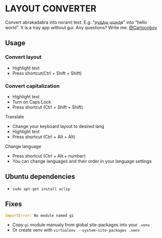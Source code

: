 # LAYOUT CONVERTER

Convert abrakadabra into noraml text. E.g. "руддщ цщкдв" into "hello world". It is a tray app without gui.
Any questions? Write me: [@Cartoonboy](https://t.me/Cartoonboy)

## Usage

### Convert layout

* Highlight text
* Press shortcut(Ctrl + Shift + Shift)

### Convert capitalization

* Highlight text
* Turn on Caps Lock
* Press shortcut (Ctrl + Shift + Shift)

Translate

* Change your keyboard layout to desired lang
* Highlight text
* Press shortcut (Ctrl + Alt + Alt)

Change language

* Press shortcut (Ctrl + Alt + number)
* You can change languages and their order in your language settings

## Ubuntu dependencies

* `sudo apt-get install xclip`

## Fixes

```python
ImportError: No module named gi
```

* Copy `gi` module manualy from global site-packages into your `.venv`
* Or create venv with `virtualenv --system-site-packages .venv`
